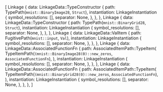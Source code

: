 [
    Linkage {
        data: LinkageData::TypeConstructor {
            path: TypePath(`mnist::BinaryImage28`, `Struct`),
            instantiation: LinkageInstantiation {
                symbol_resolutions: [],
                separator: None,
            },
        },
    },
    Linkage {
        data: LinkageData::TypeConstructor {
            path: TypePath(`mnist::BinaryGrid28`, `Struct`),
            instantiation: LinkageInstantiation {
                symbol_resolutions: [],
                separator: None,
            },
        },
    },
    Linkage {
        data: LinkageData::ValItem {
            path: FugitivePath(`mnist::input`, `Val`),
            instantiation: LinkageInstantiation {
                symbol_resolutions: [],
                separator: None,
            },
        },
    },
    Linkage {
        data: LinkageData::AssociatedFunctionFn {
            path: AssociatedItemPath::TypeItem(
                TypeItemPath(`(mnist::BinaryImage28(0)::new_zeros`, `AssociatedFunctionFn`),
            ),
            instantiation: LinkageInstantiation {
                symbol_resolutions: [],
                separator: None,
            },
        },
    },
    Linkage {
        data: LinkageData::AssociatedFunctionFn {
            path: AssociatedItemPath::TypeItem(
                TypeItemPath(`(mnist::BinaryGrid28(0)::new_zeros`, `AssociatedFunctionFn`),
            ),
            instantiation: LinkageInstantiation {
                symbol_resolutions: [],
                separator: None,
            },
        },
    },
]